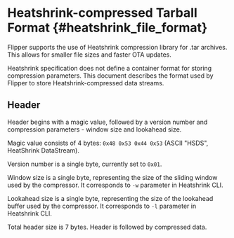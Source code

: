 # Heatshrink-compressed Tarball Format {#heatshrink_file_format}

Flipper supports the use of Heatshrink compression library for .tar archives. This allows for smaller file sizes and faster OTA updates. 

Heatshrink specification does not define a container format for storing compression parameters. This document describes the format used by Flipper to store Heatshrink-compressed data streams.

## Header

Header begins with a magic value, followed by a version number and compression parameters - window size and lookahead size.

Magic value consists of 4 bytes: `0x48 0x53 0x44 0x53` (ASCII "HSDS", HeatShrink DataStream).

Version number is a single byte, currently set to `0x01`.

Window size is a single byte, representing the size of the sliding window used by the compressor. It corresponds to `-w` parameter in Heatshrink CLI.

Lookahead size is a single byte, representing the size of the lookahead buffer used by the compressor. It corresponds to `-l` parameter in Heatshrink CLI.

Total header size is 7 bytes. Header is followed by compressed data.
